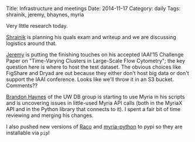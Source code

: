 Title: Infrastructure and meetings
Date: 2014-11-17
Category: daily
Tags: shrainik, jeremy, bhaynes, myria

Very little research today.

[Shrainik](http://r.halper.in/coauth/shrainik) is planning his quals exam and writeup and we are discussing logistics around that.

[Jeremy](http://r.halper.in/coauth/hyrkas) is putting the finishing touches on his accepted IAAI'15 Challenge Paper on "Time-Varying Clusters in Large-Scale Flow Cytometry"; the key question here is where to host the test dataset. The obvious choices like FigShare and Dryad are out because they either don't host big data or don't support the IAAI conference. Looks like we'll throw it in an S3 bucket. Comments??

[Brandon Haynes](http://homes.cs.washington.edu/~bhaynes/) of the UW DB group is starting to use Myria in his scripts and is uncovering issues in little-used Myria API calls (both in the MyriaX API and in the Python library that connects to it). I spent a fair bit of time reviewing and merging his changes.

I also pushed new versions of [Raco](https://github.com/uwescience/raco) and [myria-python](https://github.com/uwescience/myria-python) to pypi so they are installable via `pip`!